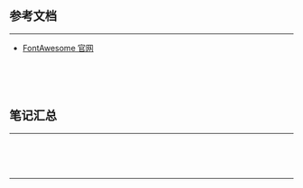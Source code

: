 ## 参考文档

---

* [FontAwesome 官网](http://fontawesome.dashgame.com/)



<br/><br/><br/>



## 笔记汇总

---





<br/><br/><br/>

---

